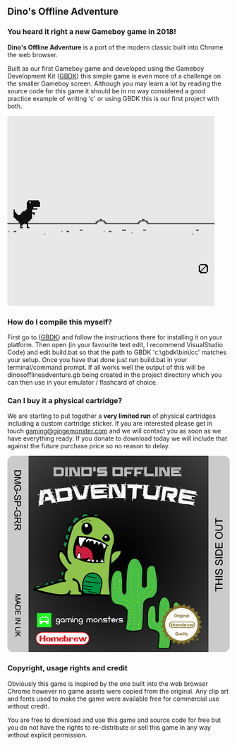 ## Dino's Offline Adventure

### You heard it right a new Gameboy game in 2018!

**Dino's Offline Adventure** is a port of the modern classic built into Chrome the web browser.  

Built as our first Gameboy game and developed using the Gameboy Development Kit ([GBDK](http://gbdk.sourceforge.net/)) this simple game is even more of a challenge on the smaller Gameboy screen. Although you may learn a lot by reading the source code for this game it should be in no way considered a good practice example of writing 'c' or using GBDK this is our first project with both.

![Demo](./artwork/dinosofflineadventureanim.gif)

### How do I compile this myself?

First go to ([GBDK](http://gbdk.sourceforge.net/)) and follow the instructions there for installing it on your platform. Then open (in your favourite text edit, I recommend VisualStudio Code) and edit build.bat so that the path to GBDK 'c:\gbdk\bin\lcc' matches your setup. Once you have that done just run build.bat in your terminal/command prompt. If all works well the output of this will be dinosofflineadventure.gb being created in the project directory which you can then use in your emulator / flashcard of choice.

### Can I buy it a physical cartridge?

We are starting to put together a **very limited run** of physical cartridges including a custom cartridge sticker. If you are interested please get in touch [gaming@gingemonster.com](mailto:gaming@gingemonster.com) and we will contact you as soon as we have everything ready. If you donate to download today we will include that against the future purchase price so no reason to delay.

![Cartridge Artwork](./artwork/GB_Label.png)


### Copyright, usage rights and credit

Obviously this game is inspired by the one built into the web browser Chrome however no game assets were copied from the original. Any clip art and fonts used to make the game were available free for commercial use without credit.

You are free to download and use this game and source code for free but you do not have the rights to re-distribute or sell this game in any way without explicit permission.